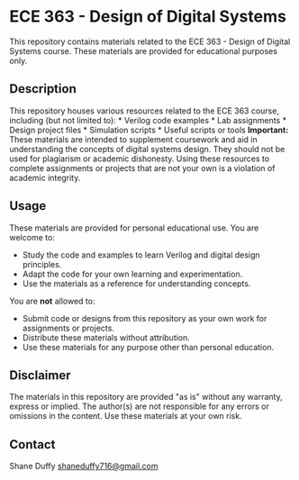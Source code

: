 # ECE 363 - Design of Digital Systems

This repository contains materials related to the ECE 363 - Design of Digital Systems course.  These materials are provided for educational purposes only.

## Description

This repository houses various resources related to the ECE 363 course, including (but not limited to):
    * Verilog code examples
    * Lab assignments
    * Design project files
    * Simulation scripts
    * Useful scripts or tools
**Important:** These materials are intended to supplement coursework and aid in understanding the concepts of digital systems design. They should not be used for plagiarism or academic dishonesty.  Using these resources to complete assignments or projects that are not your own is a violation of academic integrity.

## Usage

These materials are provided for personal educational use.  You are welcome to:

* Study the code and examples to learn Verilog and digital design principles.
* Adapt the code for your own learning and experimentation.
* Use the materials as a reference for understanding concepts.

You are **not** allowed to:

* Submit code or designs from this repository as your own work for assignments or projects.
* Distribute these materials without attribution.
* Use these materials for any purpose other than personal education.

## Disclaimer

The materials in this repository are provided "as is" without any warranty, express or implied.  The author(s) are not responsible for any errors or omissions in the content.  Use these materials at your own risk.

## Contact

Shane Duffy
shaneduffy716@gmail.com

